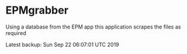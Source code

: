 # EPMgrabber
Using a database from the EPM app this application scrapes the files as required


Latest backup: Sun Sep 22 06:07:01 UTC 2019
